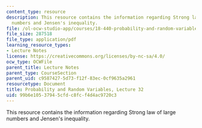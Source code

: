 ```yaml
---
content_type: resource
description: This resource contains the information regarding Strong law of large
  numbers and Jensen's inequality.
file: /ol-ocw-studio-app/courses/18-440-probability-and-random-variables-spring-2014/99b6e10537945cfdc8fcf4d4ac9720c3_MIT18_440S14_Lecture32.pdf
file_size: 287518
file_type: application/pdf
learning_resource_types:
- Lecture Notes
license: https://creativecommons.org/licenses/by-nc-sa/4.0/
ocw_type: OCWFile
parent_title: Lecture Notes
parent_type: CourseSection
parent_uid: c9587427-5d73-f12f-83ec-0cf9635a2961
resourcetype: Document
title: Probability and Random Variables, Lecture 32
uid: 99b6e105-3794-5cfd-c8fc-f4d4ac9720c3
---
```

This resource contains the information regarding Strong law of large numbers and Jensen's inequality.